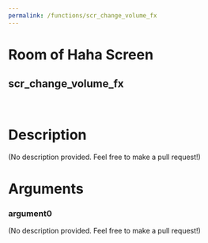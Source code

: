 ```yaml
---
permalink: /functions/scr_change_volume_fx
---
```

# Room of Haha Screen  
## scr_change_volume_fx  
&nbsp;  
# Description  
(No description provided. Feel free to make a pull request!) 
&nbsp;  
# Arguments
### argument0
(No description provided. Feel free to make a pull request!)
&nbsp;  


